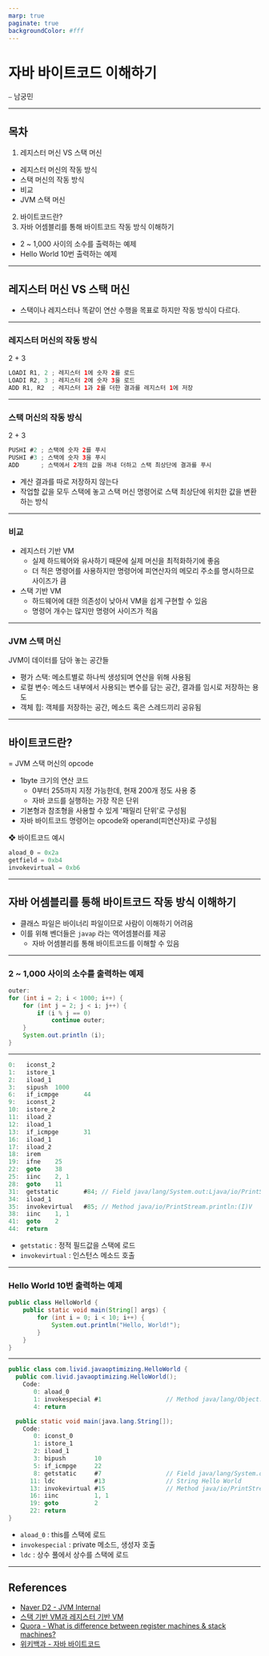 ```yaml
---
marp: true
paginate: true
backgroundColor: #fff
---
```


# 자바 바이트코드 이해하기

⎯ 남궁민

---

## 목차

1. 레지스터 머신 VS 스택 머신
  - 레지스터 머신의 작동 방식
  - 스택 머신의 작동 방식
  - 비교
  - JVM 스택 머신
2. 바이트코드란?
3. 자바 어셈블리를 통해 바이트코드 작동 방식 이해하기
  - 2 ~ 1,000 사이의 소수를 출력하는 예제
  - Hello World 10번 출력하는 예제

---

## 레지스터 머신 VS 스택 머신

- 스택이나 레지스터나 똑같이 연산 수행을 목표로 하지만 작동 방식이 다르다.

---

### 레지스터 머신의 작동 방식

2 + 3

```java
LOADI R1, 2 ; 레지스터 1에 숫자 2를 로드
LOADI R2, 3 ; 레지스터 2에 숫자 3을 로드
ADD R1, R2  ; 레지스터 1과 2를 더한 결과를 레지스터 1에 저장
```

---

### 스택 머신의 작동 방식

2 + 3

```java
PUSHI #2 ; 스택에 숫자 2를 푸시
PUSHI #3 ; 스택에 숫자 3을 푸시
ADD      ; 스택에서 2개의 값을 꺼내 더하고 스택 최상단에 결과를 푸시
```

- 계산 결과를 따로 저장하지 않는다
- 작업할 값을 모두 스택에 놓고 스택 머신 명령어로 스택 최상단에 위치한 값을 변환하는 방식

---

### 비교

- 레지스터 기반 VM
  - 실제 하드웨어와 유사하기 때문에 실제 머신을 최적화하기에 좋음
  - 더 적은 명령어를 사용하지만 명령어에 피연산자의 메모리 주소를 명시하므로 사이즈가 큼
- 스택 기반 VM
  - 하드웨어에 대한 의존성이 낮아서 VM을 쉽게 구현할 수 있음
  - 명령어 개수는 많지만 명령어 사이즈가 적음

---

### JVM 스택 머신

JVM이 데이터를 담아 놓는 공간들

- 평가 스택: 메소트별로 하나씩 생성되며 연산을 위해 사용됨
- 로컬 변수: 메소드 내부에서 사용되는 변수를 담는 공간, 결과를 임시로 저장하는 용도
- 객체 힙: 객체를 저장하는 공간, 메소드 혹은 스레드끼리 공유됨

---

## 바이트코드란?

= JVM 스택 머신의 opcode

- 1byte 크기의 연산 코드
  - 0부터 255까지 지정 가능한데, 현재 200개 정도 사용 중
  - 자바 코드를 실행하는 가장 작은 단위
- 기본형과 참조형을 사용할 수 있게 '패밀리 단위'로 구성됨
- 자바 바이트코드 명령어는 opcode와 operand(피연산자)로 구성됨

❖ 바이트코드 예시

```java
aload_0 = 0x2a
getfield = 0xb4
invokevirtual = 0xb6
```

---

## 자바 어셈블리를 통해 바이트코드 작동 방식 이해하기

- 클래스 파일은 바이너리 파일이므로 사람이 이해하기 어려움
- 이를 위해 벤더들은 `javap` 라는 역어셈블러를 제공
  - 자바 어셈블리를 통해 바이트코드를 이해할 수 있음

---

### 2 ~ 1,000 사이의 소수를 출력하는 예제

```java
outer:
for (int i = 2; i < 1000; i++) {
    for (int j = 2; j < i; j++) {
        if (i % j == 0)
            continue outer;
    }
    System.out.println (i);
}
```

---

```java
0:   iconst_2
1:   istore_1
2:   iload_1
3:   sipush  1000
6:   if_icmpge       44
9:   iconst_2
10:  istore_2
11:  iload_2
12:  iload_1
13:  if_icmpge       31
16:  iload_1
17:  iload_2
18:  irem
19:  ifne    25
22:  goto    38
25:  iinc    2, 1
28:  goto    11
31:  getstatic       #84; // Field java/lang/System.out:Ljava/io/PrintStream;
34:  iload_1
35:  invokevirtual   #85; // Method java/io/PrintStream.println:(I)V
38:  iinc    1, 1
41:  goto    2
44:  return
```

- `getstatic` : 정적 필드값을 스택에 로드
- `invokevirtual` : 인스턴스 메소드 호출

---

### Hello World 10번 출력하는 예제

```java
public class HelloWorld {
    public static void main(String[] args) {
        for (int i = 0; i < 10; i++) {
            System.out.println("Hello, World!");
        }
    }
}
```

---

```java
public class com.livid.javaoptimizing.HelloWorld {
  public com.livid.javaoptimizing.HelloWorld();
    Code:
       0: aload_0
       1: invokespecial #1                  // Method java/lang/Object."<init>":()V
       4: return

  public static void main(java.lang.String[]);
    Code:
       0: iconst_0
       1: istore_1
       2: iload_1
       3: bipush        10
       5: if_icmpge     22
       8: getstatic     #7                  // Field java/lang/System.out:Ljava/io/PrintStream;
      11: ldc           #13                 // String Hello World
      13: invokevirtual #15                 // Method java/io/PrintStream.println:(Ljava/lang/String;)V
      16: iinc          1, 1
      19: goto          2
      22: return
}

```

- `aload_0` : this를 스택에 로드
- `invokespecial` : private 메소드, 생성자 호출
- `ldc` : 상수 풀에서 상수를 스택에 로드

---

## References

- [Naver D2 - JVM Internal](https://d2.naver.com/helloworld/1230)
- [스택 기반 VM과 레지스터 기반 VM](https://www.korecmblog.com/blog/jvm-stack-and-register)
- [Quora - What is difference between register machines & stack machines?](https://www.quora.com/What-is-difference-between-register-machines-stack-machines)
- [위키백과 - 자바 바이트코드](https://ko.wikipedia.org/wiki/%EC%9E%90%EB%B0%94_%EB%B0%94%EC%9D%B4%ED%8A%B8%EC%BD%94%EB%93%9C)

